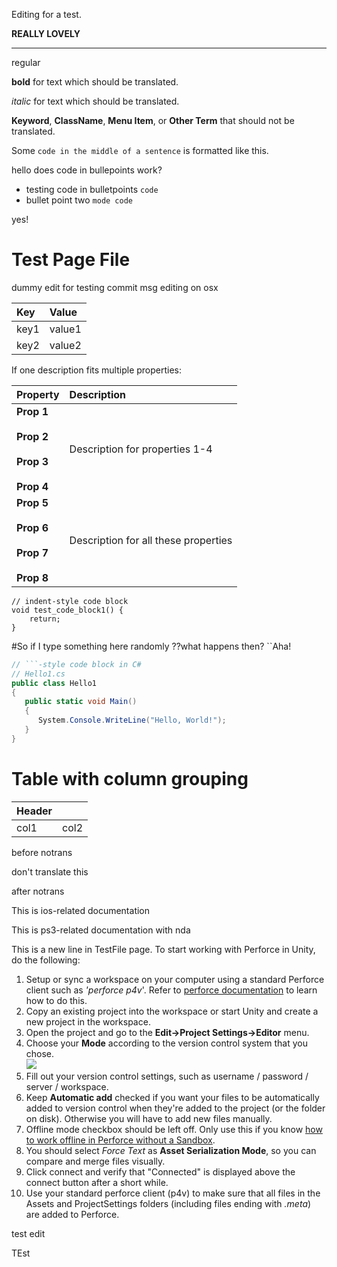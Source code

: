 Editing for a test.

**REALLY LOVELY**

-----

regular

**bold** for text which should be translated.

_italic_ for text which should be translated.

__Keyword__, __ClassName__, __Menu Item__, or __Other Term__ that should not be translated.

Some `code in the middle of a sentence` is formatted like this.

hello does code in bullepoints work?

- testing code in bulletpoints `code`
- bullet point two `mode code`

yes!




# Test Page File

dummy edit for testing commit msg editing on osx

|Key|Value|
|:--|:--|
|key1|value1|
|key2|value2|


If one description fits multiple properties:

|Property|Description|
|:--|:--|
|__Prop 1__<br/><br/>__Prop 2__<br/><br/>__Prop 3__<br/><br/>__Prop 4__|Description for properties 1-4|
|__Prop 5__<br/><br/>__Prop 6__<br/><br/>__Prop 7__<br/><br/>__Prop 8__|Description for all these properties|




    // indent-style code block
    void test_code_block1() {
        return;
    }

#So if I type something here randomly
??what happens then?
``Aha!

```C#
// ```-style code block in C#
// Hello1.cs
public class Hello1
{
   public static void Main()
   {
      System.Console.WriteLine("Hello, World!");
   }
}
```

# Table with column grouping

|Header||
|:--|--|
|col1|col2|


before notrans
<!--notrans-->
don't translate this
<!--/notrans-->
after notrans

<!--platform ios-->
This is ios-related documentation
<!--/platform-->

<!--platform ps3 nda-->
This is ps3-related documentation with nda
<!--/platform-->

This is a new line in TestFile page.
To start working with Perforce in Unity, do the following:

<a name="AnchorTest"></a>

1. Setup or sync a workspace on your computer using a standard Perforce client such as _'perforce p4v_'. Refer to [perforce documentation](http://www.perforce.com/perforce/doc.current/manuals/p4v-gs/01_p4v-gs.html) to learn how to do this.
1. Copy an existing project into the workspace or start Unity and create a new project in the workspace.
1. Open the project and go to the __Edit-&gt;Project Settings-&gt;Editor__ menu.
1. Choose your __Mode__ according to the version control system that you chose.  
![](../uploads/Main/EditorVersionControlSettings.png)
1. Fill out your version control settings, such as username / password / server / workspace.
1. Keep __Automatic add__ checked if you want your files to be automatically added to version control when they're added to the project (or the folder on disk). Otherwise you will have to add new files manually.
1. Offline mode checkbox should be left off. Only use this if you know [how to work offline in Perforce without a Sandbox](http://www.perforce.com/perforce/doc.current/manuals/p4v/Offline.html).
1. You should select _Force Text_ as __Asset Serialization Mode__, so you can compare and merge files visually.
1. Click connect and verify that "Connected" is displayed above the connect button after a short while.
1. Use your standard perforce client (p4v) to make sure that all files in the Assets and ProjectSettings folders (including files ending with _.meta_) are added to Perforce.


<!-- this is comment -->

test edit

TEst

